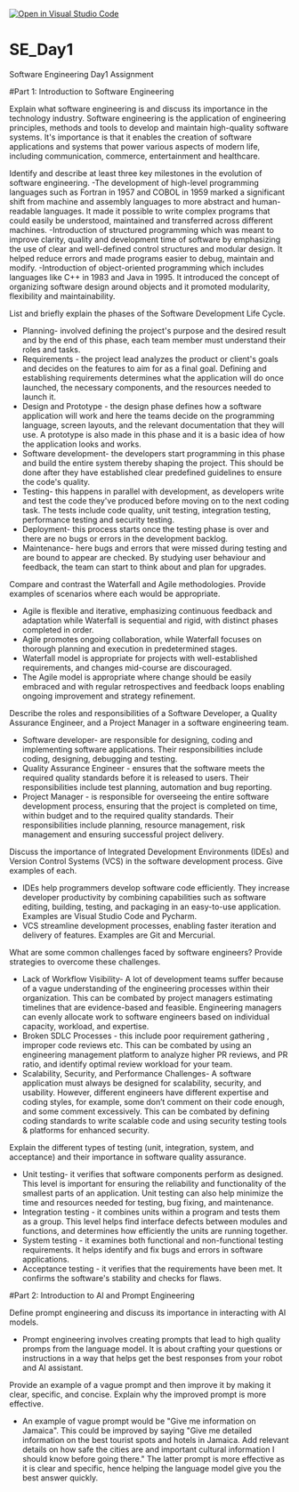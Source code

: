 [![Open in Visual Studio Code](https://classroom.github.com/assets/open-in-vscode-2e0aaae1b6195c2367325f4f02e2d04e9abb55f0b24a779b69b11b9e10269abc.svg)](https://classroom.github.com/online_ide?assignment_repo_id=15573930&assignment_repo_type=AssignmentRepo)
# SE_Day1
Software Engineering Day1 Assignment

#Part 1: Introduction to Software Engineering

Explain what software engineering is and discuss its importance in the technology industry.
Software engineering is the application of engineering principles, methods and tools to develop and maintain high-quality software systems. 
It's importance is that it enables the creation of software applications and systems that power various aspects of modern life, including communication, commerce, entertainment and healthcare.

Identify and describe at least three key milestones in the evolution of software engineering.
-The development of high-level programming languages such as Fortran in 1957 and COBOL in 1959 marked a significant shift from machine and assembly languages to more abstract and human-readable languages. It made it possible to write complex programs that could easily be understood, maintained and transferred across different machines.
-Introduction of structured programming which was meant to improve clarity, quality and development time of software by emphasizing the use of clear and well-defined control structures and modular design. It helped reduce errors and made programs easier to debug, maintain and modify.
-Introduction of object-oriented programming which includes languages like C++ in 1983 and Java in 1995. It introduced the concept of organizing software design around objects and it promoted modularity, flexibility and maintainability.


List and briefly explain the phases of the Software Development Life Cycle.
- Planning- involved defining the project's purpose and the desired result and by the end of this phase, each team member must understand their roles and tasks.
- Requirements - the project lead analyzes the product or client's goals and decides on the features to aim for as a final goal. Defining and establishing requirements determines what the application will do once launched, the necessary components, and the resources needed to launch it.
- Design and Prototype - the design phase defines how a software application will work and here the teams decide on the programming language, screen layouts, and the relevant documentation that they will use. A prototype is also made in this phase and it is a basic idea of how the application looks and works.
- Software development- the developers start programming in this phase and build the entire system thereby shaping the project. This should be done after they have established clear predefined guidelines to ensure the code's quality.
- Testing- this happens in parallel with development, as developers write and test the code they've produced before moving on to the next coding task. The tests include code quality, unit testing, integration testing, performance testing and security testing.
- Deployment- this process starts once the testing phase is over and there are no bugs or errors in the development backlog.
- Maintenance- here bugs and errors that were missed during testing and are bound to appear are checked. By studying user behaviour and feedback, the team can start to think about and plan for upgrades.


Compare and contrast the Waterfall and Agile methodologies. Provide examples of scenarios where each would be appropriate.
- Agile is flexible and iterative, emphasizing continuous feedback and adaptation while Waterfall is sequential and rigid, with distinct phases completed in order.
- Agile promotes ongoing collaboration, while Waterfall focuses on thorough planning and execution in predetermined stages.
- Waterfall model is appropriate for projects with well-established requirements, and changes mid-course are discouraged.
- The Agile model is appropriate where change should be easily embraced and with regular retrospectives and feedback loops enabling ongoing improvement and strategy refinement.

Describe the roles and responsibilities of a Software Developer, a Quality Assurance Engineer, and a Project Manager in a software engineering team.
- Software developer- are responsible for designing, coding and implementing software applications. Their responsibilities include coding, designing, debugging and testing.
- Quality Assurance Engineer - ensures that the software meets the required quality standards before it is released to users. Their responsibilities include test planning, automation and bug reporting.
- Project Manager - is responsible for overseeing the entire software development process, ensuring that the project is completed on time, within budget and to the required quality standards. Their responsibilities include planning, resource management, risk management and ensuring successful project delivery.


Discuss the importance of Integrated Development Environments (IDEs) and Version Control Systems (VCS) in the software development process. Give examples of each.
- IDEs help programmers develop software code efficiently. They increase  developer productivity by combining capabilities such as software editing, building, testing, and packaging in an easy-to-use application. Examples are Visual Studio Code and Pycharm.
- VCS  streamline development processes, enabling faster iteration and delivery of features. Examples are Git and Mercurial.

What are some common challenges faced by software engineers? Provide strategies to overcome these challenges.
- Lack of Workflow Visibility- A lot of development teams suffer because of a vague understanding of the engineering processes within their organization. This can be combated by project managers estimating timelines that are evidence-based and feasible. Engineering managers can evenly allocate work to software engineers based on individual capacity, workload, and expertise.
- Broken SDLC Processes - this include poor requirement gathering , improper code reviews etc. This can be combated by using an engineering management platform to analyze higher PR reviews, and PR ratio, and identify optimal review workload for your team.
- Scalability, Security, and Performance Challenges- A software application must always be designed for scalability, security, and usability. However, different engineers have different expertise and coding styles, for example, some don’t comment on their code enough, and some comment excessively. This can be combated by defining coding standards to write scalable code and using security testing tools & platforms for enhanced security.

Explain the different types of testing (unit, integration, system, and acceptance) and their importance in software quality assurance.
- Unit testing- it verifies that software components perform as designed. This level is important for ensuring the reliability and functionality of the smallest parts of an application. Unit testing can also help minimize the time and resources needed for testing, bug fixing, and maintenance.
- Integration testing - it  combines units within a program and tests them as a group. This level helps find interface defects between modules and functions, and determines how efficiently the units are running together.
- System testing - it examines both functional and non-functional testing requirements. It helps identify and fix bugs and errors in software applications.
- Acceptance testing - it verifies that the requirements have been met. It confirms the software's stability and checks for flaws.

#Part 2: Introduction to AI and Prompt Engineering


Define prompt engineering and discuss its importance in interacting with AI models.
- Prompt engineering involves creating prompts that lead to high quality promps from the language model. It is about crafting your questions or instructions in a way that helps get the best responses from your robot and AI assistant.

Provide an example of a vague prompt and then improve it by making it clear, specific, and concise. Explain why the improved prompt is more effective.
- An example of vague prompt would be "Give me information on Jamaica". This could be improved by saying "Give me detailed information on the best tourist spots and hotels in Jamaica. Add relevant details on how safe the cities are and important cultural information I should know before going there." The latter prompt is more effective as it is clear and specific, hence helping the language model give you the best answer quickly.

